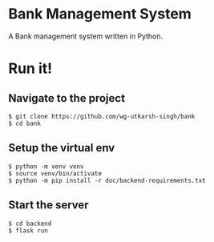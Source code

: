 # Bank Management System
 
A Bank management system written in Python.
 
# Run it!
 
## Navigate to the project
 
```
$ git clone https://github.com/wg-utkarsh-singh/bank
$ cd bank
```
 
## Setup the virtual env
 
```
$ python -m venv venv
$ source venv/bin/activate
$ python -m pip install -r doc/backend-requirements.txt
```
 
## Start the server
 
```
$ cd backend
$ flask run
```